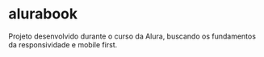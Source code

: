 # alurabook
Projeto desenvolvido durante o curso da Alura, buscando os fundamentos da responsividade e mobile first.

